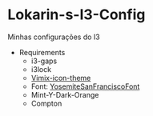 # Lokarin-s-I3-Config
Minhas configurações do I3

- Requirements
  - i3-gaps
  - i3lock
  - [Vimix-icon-theme](https://www.gnome-look.org/s/Gnome/p/1273372)
  - Font: [YosemiteSanFranciscoFont](https://github.com/supermarin/YosemiteSanFranciscoFont)
  - Mint-Y-Dark-Orange
  - Compton
 
  
